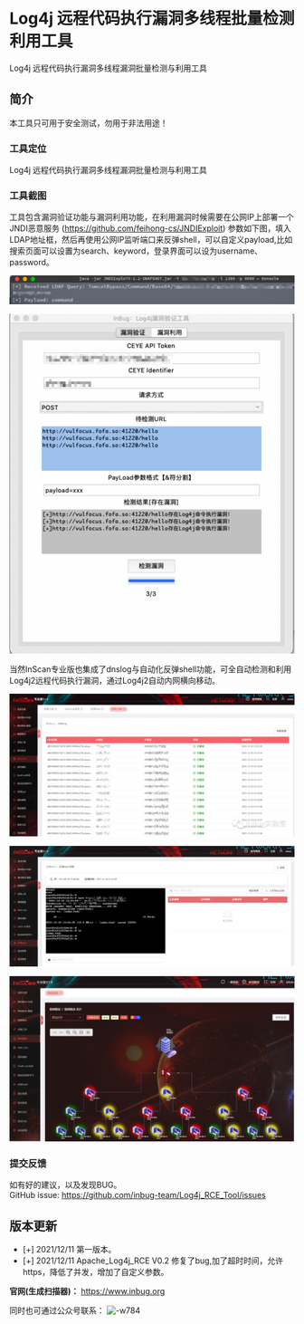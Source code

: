 # Log4j 远程代码执行漏洞多线程批量检测利用工具
Log4j 远程代码执行漏洞多线程漏洞批量检测与利用工具

## 简介
本工具只可用于安全测试，勿用于非法用途！
### 工具定位
Log4j 远程代码执行漏洞多线程漏洞批量检测与利用工具

### 工具截图



工具包含漏洞验证功能与漏洞利用功能，在利用漏洞时候需要在公网IP上部署一个JNDI恶意服务 (https://github.com/feihong-cs/JNDIExploit)
参数如下图，填入LDAP地址框，然后再使用公网IP监听端口来反弹shell，可以自定义payload,比如搜索页面可以设置为search、keyword，登录界面可以设为username、password。

![2](2.png)



![3](7.png)

当然InScan专业版也集成了dnslog与自动化反弹shell功能，可全自动检测和利用 Log4j2远程代码执行漏洞，通过Log4j2自动内网横向移动。

![4](4.png)

![5](5.png)

![6](6.png)
### 提交反馈
如有好的建议，以及发现BUG。    
GitHub issue: https://github.com/inbug-team/Log4j_RCE_Tool/issues


## 版本更新
* [+] 2021/12/11 第一版本。
* [+] 2021/12/11 Apache_Log4j_RCE V0.2 修复了bug,加了超时时间，允许https，降低了并发，增加了自定义参数。

**官网(生成扫描器)：**
https://www.inbug.org

同时也可通过公众号联系：
![-w784](InBug.bmp)


